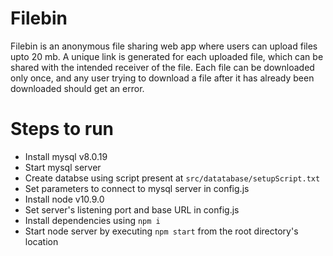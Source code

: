 # Filebin
Filebin is an anonymous file sharing web app where users can upload files upto 20 mb. A unique link is generated for each uploaded file, which can be shared with the intended receiver of the file. Each file can be downloaded only once, and any user trying to download a file after it has already been downloaded should get an error.

# Steps to run
- Install mysql v8.0.19
- Start mysql server
- Create databse using script present at `src/datatabase/setupScript.txt`
- Set parameters to connect to mysql server in config.js
- Install node v10.9.0
- Set server's listening port and base URL in config.js
- Install dependencies using `npm i`
- Start node server by executing `npm start` from the root directory's location
